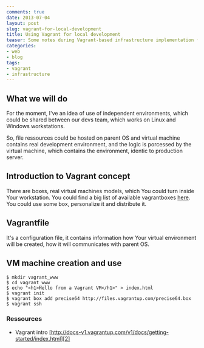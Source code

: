 ```yaml
--- 
comments: true 
date: 2013-07-04
layout: post 
slug: vagrant-for-local-development
title: Using Vagrant for local development
teaser: Some notes during Vagrant-based infrastructure implementation for local development
categories: 
- web
- blog
tags: 
- vagrant
- infrastructure
---
```


## What we will do

For the moment, I've an idea of use of independent environments, which could be shared between our devs team, which works on Linux and Windows workstations.

So, file ressources could be hosted on parent OS and virtual machine contains real development environment, and the logic is porcessed by the virtual machine, which contains the environment, identic to production server.

## Introduction to Vagrant concept

There are boxes, real virtual machines models, which You could turn inside Your workstation. You could find a big list of available vagrantboxes [here][1]. You could use some box, personalize it and distribute it.

## Vagrantfile

It's a configuration file, it contains information how Your virtual environment will be created, how it will communicates with parent OS.

## VM machine creation and use

    $ mkdir vagrant_www
    $ cd vagrant_www
    $ echo "<h1>Hello from a Vagrant VM</h1>" > index.html
    $ vagrant init
    $ vagrant box add precise64 http://files.vagrantup.com/precise64.box
    $ vagrant ssh

### Ressources
* Vagrant intro [http://docs-v1.vagrantup.com/v1/docs/getting-started/index.html][2]

[1]:http://www.vagrantbox.es/
[2]:http://docs-v1.vagrantup.com/v1/docs/getting-started/index.html

